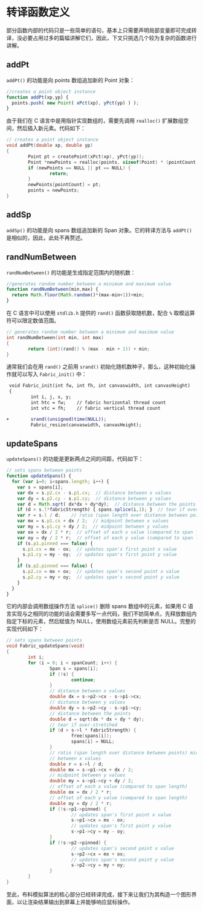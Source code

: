 # 转译函数定义

部分函数内部的代码只是一些简单的语句，基本上只需要声明局部变量即可完成转译，没必要占用过多的篇幅讲解它们，因此，下文只挑选几个较为复杂的函数进行讲解。

## addPt

`addPt()` 的功能是向 points 数组追加新的 Point 对象：

```js
//creates a point object instance
function addPt(xp,yp) {
  points.push( new Point( xPct(xp), yPct(yp) ) );
}
```

由于我们在 C 语言中是用指针实现数组的，需要先调用 `realloc()` 扩展数组空间，然后插入新元素。代码如下：

```c
// creates a point object instance
void addPt(double xp, double yp)
{
        Point pt = createPoint(xPct(xp), yPct(yp));
        Point *newPoints = realloc(points, sizeof(Point) * (pointCount + 1));
        if (newPoints == NULL || pt == NULL) {
                return;
        }
        newPoints[pointCount] = pt;
        points = newPoints;
}
```

## addSp

`addSp()` 的功能是向 spans 数组追加新的 Span 对象。它的转译方法与 `addPt()` 是相似的，因此，此处不再赘述。

## randNumBetween

`randNumBetween()` 的功能是生成指定范围内的随机数：

```js
//generates random number between a minimum and maximum value
function randNumBetween(min,max) {
  return Math.floor(Math.random()*(max-min+1))+min;
}
```

在 C 语言中可以使用 `stdlib.h` 提供的 `rand()` 函数获取随机数，配合 `%` 取模运算符可以限定数值范围。

```c
// generates random number between a minimum and maximum value
int randNumBetween(int min, int max)
{
        return (int)(rand() % (max - min + 1)) + min;
}
```

通常我们会在用 `rand()` 之前用 `srand()` 初始化随机数种子，那么，这种初始化操作就可以写入 `Fabric_init()` 中：

```diff
 void Fabric_init(int fw, int fh, int canvaswidth, int canvasHeight)
 {
         int i, j, x, y;
         int htc = fw;    // fabric horizontal thread count
         int vtc = fh;    // fabric vertical thread count

+        srand((unsigned)time(NULL));
         Fabric_resize(canvaswidth, canvasHeight);
```

## updateSpans

`updateSpans()` 的功能是更新两点之间的间距，代码如下：

```js
// sets spans between points
function updateSpans() {
  for (var i=0; i<spans.length; i++) {
    var s = spans[i];
    var dx = s.p2.cx - s.p1.cx;  // distance between x values
    var	dy = s.p2.cy - s.p1.cy;  // distance between y values
    var d = Math.sqrt( dx*dx + dy*dy);  // distance between the points
    if (d > s.l*fabricStrength) { spans.splice(i,1); }  // tear if over-stretched
    var	r = s.l / d;	// ratio (span length over distance between points)
    var	mx = s.p1.cx + dx / 2;  // midpoint between x values
    var my = s.p1.cy + dy / 2;  // midpoint between y values
    var ox = dx / 2 * r;  // offset of each x value (compared to span length)
    var oy = dy / 2 * r;  // offset of each y value (compared to span length)
    if (s.p1.pinned === false) {
      s.p1.cx = mx - ox;  // updates span's first point x value
      s.p1.cy = my - oy;  // updates span's first point y value
    }
    if (s.p2.pinned === false) {
      s.p2.cx = mx + ox;  // updates span's second point x value
      s.p2.cy = my + oy;  // updates span's second point y value
    }
  }
}
```

它的内部会调用数组操作方法 `splice()` 删除 spans 数组中的元素，如果用 C 语言实现与之相同的功能的话会需要多写一点代码，我们不妨简单点，先释放数组内指定下标的元素，然后赋值为 NULL，使用数组元素前先判断是否 NULL。完整的实现代码如下：

```c
// sets spans between points
void Fabric_updateSpans(void)
{
        int i;
        for (i = 0; i < spanCount; i++) {
                Span s = spans[i];
                if (!s) {
                        continue;
                }
                // distance between x values
                double dx = s->p2->cx - s->p1->cx;
                // distance between y values
                double dy = s->p2->cy - s->p1->cy;
                // distance between the points
                double d = sqrt(dx * dx + dy * dy);
                // tear if over-stretched
                if (d > s->l * fabricStrength) {
                        free(spans[i]);
                        spans[i] = NULL;
                }
                // ratio (span length over distance between points) midpoint
                // between x values
                double r = s->l / d;
                double mx = s->p1->cx + dx / 2;
                // midpoint between y values
                double my = s->p1->cy + dy / 2;
                // offset of each x value (compared to span length)
                double ox = dx / 2 * r;
                // offset of each y value (compared to span length)
                double oy = dy / 2 * r;
                if (!s->p1->pinned) {
                        // updates span's first point x value
                        s->p1->cx = mx - ox;
                        // updates span's first point y value
                        s->p1->cy = my - oy;
                }
                if (!s->p2->pinned) {
                        // updates span's second point x value
                        s->p2->cx = mx + ox;
                        // updates span's second point y value
                        s->p2->cy = my + oy;
                }
        }
}
```

至此，布料模拟算法的核心部分已经转译完成，接下来让我们为其构造一个图形界面，以让渲染结果输出到屏幕上并能够响应鼠标操作。

